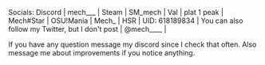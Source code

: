 Socials: Discord | mech___ | 
Steam | SM_mech | 
Val | plat 1 peak | 
Mech#Star | 
OSU!Mania | Mech_ | 
HSR | UID: 618189834 | 
You can also follow my Twitter, but I don't post | @mech____ | 

If you have any question message my discord since I check that often. Also message me about improvements if you notice anything.
